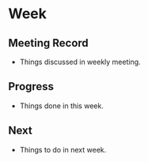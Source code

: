 # Week

## Meeting Record

- Things discussed in weekly meeting.

## Progress

- Things done in this week.

## Next

- Things to do in next week.
